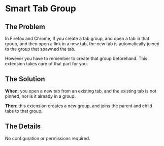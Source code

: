 # Smart Tab Group

## The Problem
In Firefox and Chrome, if you create a tab group, and open a tab in that group, and then open a link in a new tab, the new tab is automatically joined to the group that spawned the tab.

However you have to remember to create that group beforehand. This extension takes care of that part for you.

## The Solution
**When**: you open a new tab from an existing tab, and the existing tab is not pinned, nor is it already in a group.

**Then**: this extension creates a new group, and joins the parent and child tabs to that group.

## The Details
No configuration or permissions required.
